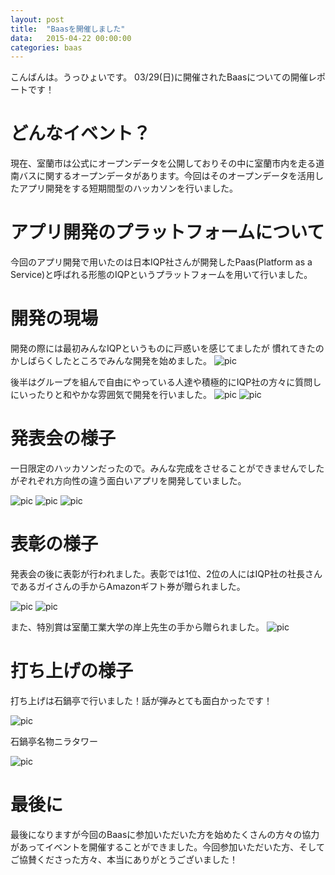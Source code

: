 ```yaml
---
layout:	post
title:	"Baasを開催しました"
data:	2015-04-22 00:00:00
categories:	baas
---
```


こんばんは。うっひょいです。
03/29(日)に開催されたBaasについての開催レポートです！

# どんなイベント？
現在、室蘭市は公式にオープンデータを公開しておりその中に室蘭市内を走る道南バスに関するオープンデータがあります。今回はそのオープンデータを活用したアプリ開発をする短期間型のハッカソンを行いました。

# アプリ開発のプラットフォームについて
今回のアプリ開発で用いたのは日本IQP社さんが開発したPaas(Platform  as a Service)と呼ばれる形態のIQPというプラットフォームを用いて行いました。

# 開発の現場
開発の際には最初みんなIQPというものに戸惑いを感じてましたが
慣れてきたのかしばらくしたところでみんな開発を始めました。
![pic](/static/img/baas/develop_resize.jpg)

後半はグループを組んで自由にやっている人達や積極的にIQP社の方々に質問しにいったりと和やかな雰囲気で開発を行いました。
![pic](/static/img/baas/develop_resize2.jpg)
![pic](/static/img/baas/develop_resize3.jpg)

# 発表会の様子
一日限定のハッカソンだったので。みんな完成をさせることができませんでしたがぞれぞれ方向性の違う面白いアプリを開発していました。


![pic](/static/img/baas/presen_resize.jpg)
![pic](/static/img/baas/presen_resize2.jpg)
![pic](/static/img/baas/presen_resize3.jpg)

# 表彰の様子
発表会の後に表彰が行われました。表彰では1位、2位の人にはIQP社の社長さんであるガイさんの手からAmazonギフト券が贈られました。

![pic](/static/img/baas/result_resize.jpg)
![pic](/static/img/baas/result_resize2.jpg)

また、特別賞は室蘭工業大学の岸上先生の手から贈られました。
![pic](/static/img/baas/result_resize3.jpg)


# 打ち上げの様子
打ち上げは石鍋亭で行いました！話が弾みとても面白かったです！

![pic](/static/img/baas/uchiage_resize.jpg)

石鍋亭名物ニラタワー

![pic](/static/img/baas/nira_resize.jpg)

# 最後に
最後になりますが今回のBaasに参加いただいた方を始めたくさんの方々の協力があってイベントを開催することができました。今回参加いただいた方、そしてご協賛くださった方々、本当にありがとうございました！
